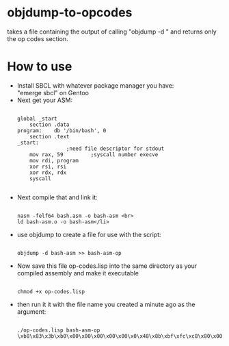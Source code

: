 # objdump-to-opcodes
takes a file containing the output of calling "objdump -d <asm file>" and returns only the op codes section.

<h1> How to use </h1>
<ul>
	<li>Install SBCL with whatever package manager you have:<br>
		"emerge sbcl" on Gentoo</li>

<li>Next get your ASM:</li>



```

global _start
	section .data
program:	db '/bin/bash', 0
	section .text
_start:
				;need file descriptor for stdout
	mov rax, 59 		;syscall number execve
	mov rdi, program             
	xor rsi, rsi
	xor rdx, rdx
	syscall
	
```


<li>Next compile that and link it:
	
```

nasm -felf64 bash.asm -o bash-asm <br>
ld bash-asm.o -o bash-asm</li>

```
<li>use objdump to create a file for use with the script:<br>

```

objdump -d bash-asm >> bash-asm-op

```

</li>

<li>Now save this file op-codes.lisp into the same directory as your compiled assembly and make it executable<br>

```

chmod +x op-codes.lisp

```

</li>
<li>then run it it with the file name you created a minute ago as the argument:</li>

```

./op-codes.lisp bash-asm-op
\xb8\x83\x3b\xb0\x00\x00\x00\x00\x00\x0\x48\x8b\xbf\xfc\xc8\x80\x00\x06\x60\x00\x00\x00\x00\x0\x48\x83\x31\x1f\xf6\x6\x48\x83\x31\x1d\xd2\x2\x0f\xf0\x05\x5

```


</ul>

